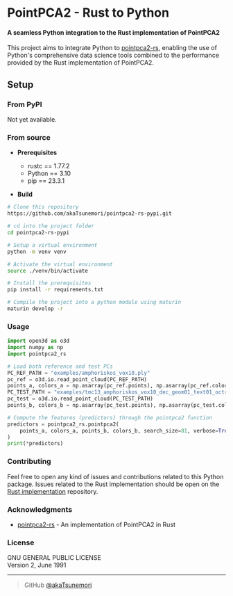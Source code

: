 # PointPCA2 - Rust to Python
#### A seamless Python integration to the Rust implementation of PointPCA2

This project aims to integrate Python to [pointpca2-rs](https://github.com/akaTsunemori/pointpca2-rs), enabling the use of Python's comprehensive data science tools combined to the performance provided by the Rust implementation of PointPCA2.

## Setup
### From PyPI
Not yet available.

### From source
- **Prerequisites**
  - rustc == 1.77.2
  - Python == 3.10
  - pip == 23.3.1

- **Build**
```bash
# Clone this repository
https://github.com/akaTsunemori/pointpca2-rs-pypi.git

# cd into the project folder
cd pointpca2-rs-pypi

# Setup a virtual environment
python -m venv venv

# Activate the virtual environment
source ./venv/bin/activate

# Install the prerequisites
pip install -r requirements.txt

# Compile the project into a python module using maturin
maturin develop -r
```

### Usage
```python
import open3d as o3d
import numpy as np
import pointpca2_rs

# Load both reference and test PCs
PC_REF_PATH = "examples/amphoriskos_vox10.ply"
pc_ref = o3d.io.read_point_cloud(PC_REF_PATH)
points_a, colors_a = np.asarray(pc_ref.points), np.asarray(pc_ref.colors)
PC_TEST_PATH = "examples/tmc13_amphoriskos_vox10_dec_geom01_text01_octree-predlift.ply"
pc_test = o3d.io.read_point_cloud(PC_TEST_PATH)
points_b, colors_b = np.asarray(pc_test.points), np.asarray(pc_test.colors)

# Compute the features (predictors) through the pointpca2 function
predictors = pointpca2_rs.pointpca2(
    points_a, colors_a, points_b, colors_b, search_size=81, verbose=True
)
print(*predictors)
```

### Contributing
Feel free to open any kind of issues and contributions related to this Python package. Issues related to the Rust implementation should be open on the [Rust implementation](https://github.com/akaTsunemori/pointpca2-rs) repository.

### Acknowledgments
- [pointpca2-rs](https://github.com/akaTsunemori/pointpca2-rs) - An implementation of PointPCA2 in Rust

### License
GNU GENERAL PUBLIC LICENSE<br>
Version 2, June 1991

---

> GitHub [@akaTsunemori](https://github.com/akaTsunemori)
